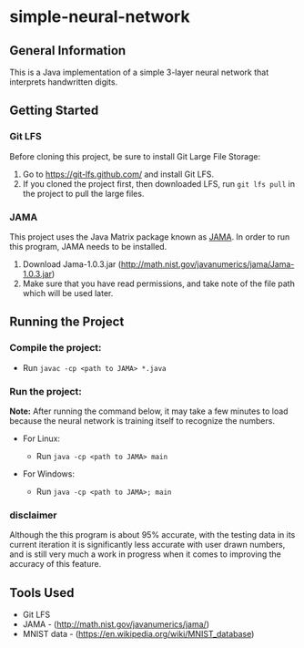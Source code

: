 # simple-neural-network
## General Information
This is a Java implementation of a simple 3-layer neural network that interprets handwritten digits.

## Getting Started

### Git LFS
Before cloning this project, be sure to install Git Large File Storage:

1. Go to https://git-lfs.github.com/ and install Git LFS.
2. If you cloned the project first, then downloaded LFS, run `git lfs pull` in the project to pull the large files.

### JAMA
This project uses the Java Matrix package known as [JAMA](http://math.nist.gov/javanumerics/jama/). In order to run this program, JAMA needs to be installed.

1. Download Jama-1.0.3.jar (http://math.nist.gov/javanumerics/jama/Jama-1.0.3.jar)
2. Make sure that you have read permissions, and take note of the file path which will be used later.

## Running the Project

### Compile the project:
* Run `javac -cp <path to JAMA> *.java`

### Run the project:
**Note:** After running the command below, it may take a few minutes to load because the neural network is training itself to recognize the numbers.

* For Linux:
  * Run `java -cp <path to JAMA> main`

* For Windows:
  * Run `java -cp <path to JAMA>; main` 

### disclaimer
Although the this program is about 95% accurate, with the testing data in its current iteration it is significantly less accurate with user drawn numbers, and is still very much a work in progress when it comes to improving the accuracy of this feature.

## Tools Used
* Git LFS
* JAMA - (http://math.nist.gov/javanumerics/jama/)
* MNIST data - (https://en.wikipedia.org/wiki/MNIST_database)

